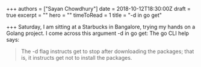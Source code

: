 +++
authors = ["Sayan Chowdhury"]
date = 2018-10-12T18:30:00Z
draft = true
excerpt = ""
hero = ""
timeToRead = 1
title = "-d in go get"

+++
Saturday, I am sitting at a Starbucks in Bangalore, trying my hands on a Golang project. I come across this argument -d in go get: The go CLI help says:

> The -d flag instructs get to stop after downloading the packages; that is, it instructs get not to install the packages.